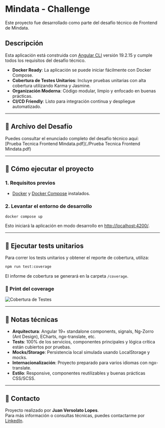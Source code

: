 # Mindata - Challenge

Este proyecto fue desarrollado como parte del desafío técnico de Frontend de Mindata.

## Descripción

Esta aplicación está construida con [Angular CLI](https://github.com/angular/angular-cli) versión 19.2.15 y cumple todos los requisitos del desafío técnico.

- **Docker Ready**: La aplicación se puede iniciar fácilmente con Docker Compose.
- **Cobertura de Testes Unitarios**: Incluye pruebas unitarias con alta cobertura utilizando Karma y Jasmine.
- **Organización Moderna**: Código modular, limpio y enfocado en buenas prácticas.
- **CI/CD Friendly**: Listo para integración continua y despliegue automatizado.

---

## 📄 Archivo del Desafío

Puedes consultar el enunciado completo del desafío técnico aquí:  
[Prueba Tecnica Frontend Mindata.pdf](./Prueba Tecnica Frontend Mindata.pdf)

---

## 🚀 Cómo ejecutar el proyecto

### 1. Requisitos previos

- [Docker](https://www.docker.com/) y [Docker Compose](https://docs.docker.com/compose/) instalados.

### 2. Levantar el entorno de desarrollo

```bash
docker compose up
```

Esto iniciará la aplicación en modo desarrollo en [http://localhost:4200/](http://localhost:4200/).

---

## 🧪 Ejecutar tests unitarios

Para correr los tests unitarios y obtener el reporte de cobertura, utiliza:

```bash
npm run test:coverage
```

El informe de cobertura se generará en la carpeta `/coverage`.

### 📸 Print del coverage

![Cobertura de Testes](https://ensicus-public-prod.s3.us-east-1.amazonaws.com/test-coverage.png)

---

## 📝 Notas técnicas

- **Arquitectura**: Angular 19+ standalone components, signals, Ng-Zorro (Ant Design), ECharts, ngx-translate, etc.
- **Tests**: 100% de los servicios, componentes principales y lógica crítica están cubiertos por pruebas.
- **Mocks/Storage**: Persistencia local simulada usando LocalStorage y mocks.
- **Internacionalización**: Proyecto preparado para varios idiomas con ngx-translate.
- **Estilo**: Responsive, componentes reutilizables y buenas prácticas CSS/SCSS.

---

## 💬 Contacto

Proyecto realizado por **Juan Versolato Lopes**.  
Para más información o consultas técnicas, puedes contactarme por [LinkedIn](https://www.linkedin.com/in/juan-versolato-lopes/).
